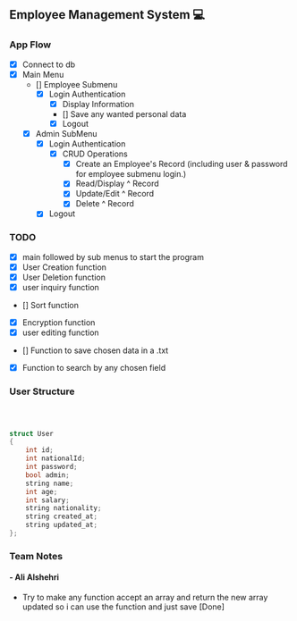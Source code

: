 ## Employee Management System 💻

### App Flow

- [x] Connect to db
- [x] Main Menu
  - [] Employee Submenu
    - [x] Login Authentication
      - [X] Display Information
      - [] Save any wanted personal data
      - [X] Logout
  - [x] Admin SubMenu
    - [x] Login Authentication
      - [X] CRUD Operations
        - [x] Create an Employee's Record (including user & password for employee submenu login.)
        - [x] Read/Display ^ Record
        - [x] Update/Edit ^ Record
        - [x] Delete ^ Record
    - [X] Logout

### TODO

- [x] main followed by sub menus to start the program
- [x] User Creation function
- [x] User Deletion function
- [x] user inquiry function
- [] Sort function
- [x] Encryption function
- [x] user editing function
- [] Function to save chosen data in a .txt
- [X] Function to search by any chosen field

### User Structure

```c++



struct User
{
    int id;
    int nationalId;
    int password;
    bool admin;
    string name;
    int age;
    int salary;
    string nationality;
    string created_at;
    string updated_at;
};
```

### Team Notes

#### - Ali Alshehri

- Try to make any function accept an array and return the new array updated so i can use the function and just save [Done]
